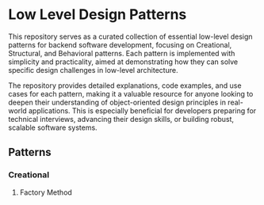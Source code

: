 # Low Level Design Patterns
This repository serves as a curated collection of essential low-level design patterns for backend software development, focusing on Creational, Structural, and Behavioral patterns. Each pattern is implemented with simplicity and practicality, aimed at demonstrating how they can solve specific design challenges in low-level architecture.

The repository provides detailed explanations, code examples, and use cases for each pattern, making it a valuable resource for anyone looking to deepen their understanding of object-oriented design principles in real-world applications. This is especially beneficial for developers preparing for technical interviews, advancing their design skills, or building robust, scalable software systems.

## Patterns
### Creational
1. Factory Method